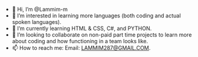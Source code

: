 - 👋 Hi, I’m @Lammim-m
- 👀 I’m interested in learning more languages (both coding and actual spoken languages).
- 🌱 I’m currently learning HTML & CSS, C#, and PYTHON.
- 💞️ I’m looking to collaborate on non-paid part time projects to learn more about coding and how functioning in a team looks like. 
- 📫 How to reach me: Email: LAMMIM287@GMAIL.COM.

<!---
Lammim-m/Lammim-m is a ✨ special ✨ repository because its `README.md` (this file) appears on your GitHub profile.
You can click the Preview link to take a look at your changes.
--->
